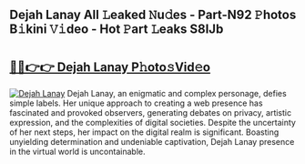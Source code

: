 ## Dejah Lanay All 𝙻eaked 𝙽u𝚍es - Part-N92 𝙿hotos B𝚒kini 𝚅𝚒deo - Hot 𝙿art 𝙻eaks S8IJb

# <h2><a href="http://ld1aea.urlbe.top/?page=Dejah+Lanay">🔗🔗👉👉 Dejah Lanay P𝚑oto𝚜Vid𝚎o</a></h2>

[![Dejah Lanay](https://i.imgur.com/eBuTRDB.gif)](http://ld1aea.urlbe.top/?page=Dejah+Lanay)
Dejah Lanay, an enigmatic and complex personage, defies simple labels. Her unique approach to creating a web presence has fascinated and provoked observers, generating debates on privacy, artistic expression, and the complexities of digital societies. Despite the uncertainty of her next steps, her impact on the digital realm is significant. Boasting unyielding determination and undeniable captivation, Dejah Lanay presence in the virtual world is uncontainable.
